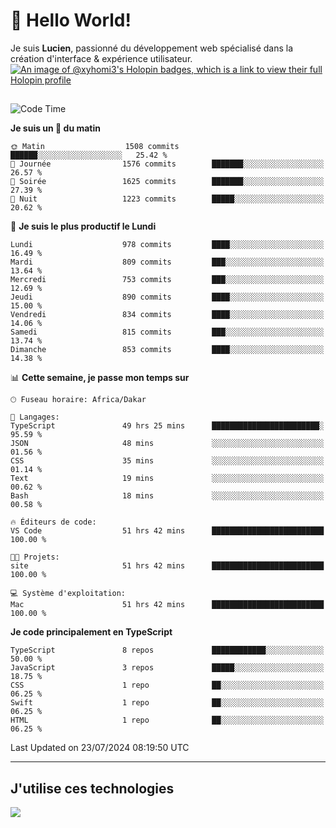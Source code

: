 # 👋 Hello World!

Je suis **Lucien**, passionné du développement web spécialisé dans la création d'interface & expérience utilisateur.
[![An image of @xyhomi3's Holopin badges, which is a link to view their full Holopin profile](https://holopin.me/xyhomi3)](https://holopin.io/@xyhomi3)

##

<!--START_SECTION:waka-->
![Code Time](http://img.shields.io/badge/Code%20Time-1%2C571%20hrs%2018%20mins-blue)

**Je suis un 🐤 du matin** 

```text
🌞 Matin                  1508 commits        ██████░░░░░░░░░░░░░░░░░░░   25.42 % 
🌆 Journée                1576 commits        ███████░░░░░░░░░░░░░░░░░░   26.57 % 
🌃 Soirée                 1625 commits        ███████░░░░░░░░░░░░░░░░░░   27.39 % 
🌙 Nuit                   1223 commits        █████░░░░░░░░░░░░░░░░░░░░   20.62 % 
```
📅 **Je suis le plus productif le Lundi** 

```text
Lundi                    978 commits         ████░░░░░░░░░░░░░░░░░░░░░   16.49 % 
Mardi                    809 commits         ███░░░░░░░░░░░░░░░░░░░░░░   13.64 % 
Mercredi                 753 commits         ███░░░░░░░░░░░░░░░░░░░░░░   12.69 % 
Jeudi                    890 commits         ████░░░░░░░░░░░░░░░░░░░░░   15.00 % 
Vendredi                 834 commits         ████░░░░░░░░░░░░░░░░░░░░░   14.06 % 
Samedi                   815 commits         ███░░░░░░░░░░░░░░░░░░░░░░   13.74 % 
Dimanche                 853 commits         ████░░░░░░░░░░░░░░░░░░░░░   14.38 % 
```


📊 **Cette semaine, je passe mon temps sur** 

```text
🕑︎ Fuseau horaire: Africa/Dakar

💬 Langages: 
TypeScript               49 hrs 25 mins      ████████████████████████░   95.59 % 
JSON                     48 mins             ░░░░░░░░░░░░░░░░░░░░░░░░░   01.56 % 
CSS                      35 mins             ░░░░░░░░░░░░░░░░░░░░░░░░░   01.14 % 
Text                     19 mins             ░░░░░░░░░░░░░░░░░░░░░░░░░   00.62 % 
Bash                     18 mins             ░░░░░░░░░░░░░░░░░░░░░░░░░   00.58 % 

🔥 Éditeurs de code: 
VS Code                  51 hrs 42 mins      █████████████████████████   100.00 % 

🐱‍💻 Projets: 
site                     51 hrs 42 mins      █████████████████████████   100.00 % 

💻 Système d'exploitation: 
Mac                      51 hrs 42 mins      █████████████████████████   100.00 % 
```

**Je code principalement en TypeScript** 

```text
TypeScript               8 repos             ████████████░░░░░░░░░░░░░   50.00 % 
JavaScript               3 repos             █████░░░░░░░░░░░░░░░░░░░░   18.75 % 
CSS                      1 repo              ██░░░░░░░░░░░░░░░░░░░░░░░   06.25 % 
Swift                    1 repo              ██░░░░░░░░░░░░░░░░░░░░░░░   06.25 % 
HTML                     1 repo              ██░░░░░░░░░░░░░░░░░░░░░░░   06.25 % 
```




 Last Updated on 23/07/2024 08:19:50 UTC
<!--END_SECTION:waka-->
---

## J'utilise ces technologies

<p align="left">
  <a href="https://skillicons.dev">
    <img src="https://skillicons.dev/icons?i=ts,js,md,scss,tailwind,react,docker,express,astro,vite,nextjs,vercel,figma,ableton" />
  </a>
</p>

